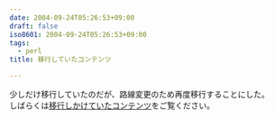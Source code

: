 ```yaml
---
date: 2004-09-24T05:26:53+09:00
draft: false
iso8601: 2004-09-24T05:26:53+09:00
tags:
  - perl
title: 移行していたコンテンツ

---
```


少しだけ移行していたのだが、路線変更のため再度移行することにした。  
しばらくは[移行しかけていたコンテンツ](/)をご覧ください。

